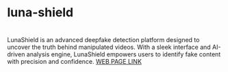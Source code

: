 # <h1>luna-shield<h1>
LunaShield is an advanced deepfake detection platform designed to uncover the truth behind manipulated videos. With a sleek interface and AI-driven analysis engine, LunaShield empowers users to identify fake content with precision and confidence.
<a href="https://github.com/gankit-aiml/luna-shield" class="social-icon">WEB PAGE LINK</i></a>
